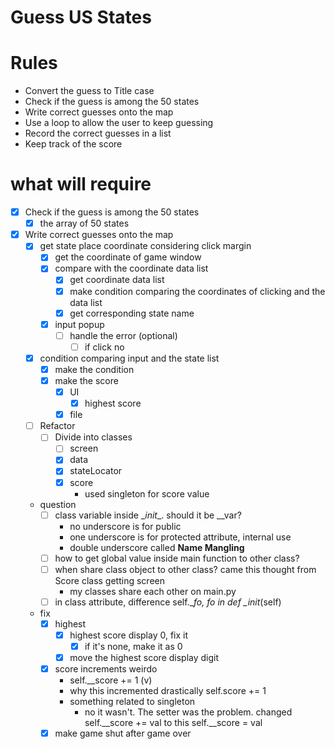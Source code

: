 # Guess US States
# Rules
- Convert the guess to Title case
- Check if the guess is among the 50 states
- Write correct guesses onto the map
- Use a loop to allow the user to keep guessing 
- Record the correct guesses in a list
- Keep track of the score

# what will require
- [x] Check if the guess is among the 50 states
  - [x] the array of 50 states
- [x] Write correct guesses onto the map
  - [x] get state place coordinate considering click margin
    - [x] get the coordinate of game window
    - [x] compare with the coordinate data list
      - [x] get coordinate data list
      - [x] make condition comparing the coordinates of clicking and the data list 
      - [x] get corresponding state name 
    - [x] input popup
      - [ ] handle the error (optional)
        - [ ] if click no
  - [x] condition comparing input and the state list
    - [x] make the condition
    - [x] make the score
      - [x] UI
        - [x] highest score
      - [x] file
  - [ ] Refactor
    - [ ] Divide into classes      
      - [ ] screen
      - [x] data
      - [x] stateLocator
      - [x] score
        - used singleton for score value
  - question
    - [ ] class variable inside \__init__. should it be __var?
      - no underscore is for public
      - one underscore is for protected attribute, internal use
      - double underscore called **Name Mangling**
    - [ ] how to get global value inside main function to other class?
    - [ ] when share class object to other class? came this thought from Score class getting screen
      - my classes share each other on main.py
    - [ ] in class attribute, difference self.__fo, fo in def \__init__(self)
  - fix
    - [x] highest
      - [x] highest score display 0, fix it
        - [x] if it's none, make it as 0        
      - [x] move the highest score display digit
    - [x] score increments weirdo
        - self.__score += 1 (v) 
        - why this incremented drastically self.score += 1
        - something related to singleton
          - no it wasn't. The setter was the problem. changed self.__score += val to this self.__score = val
    - [x] make game shut after game over
